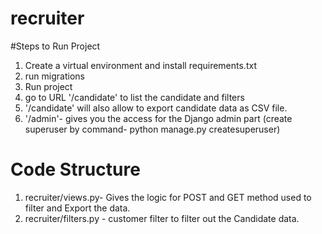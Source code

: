 # recruiter
#Steps to Run Project
1. Create a virtual environment and install requirements.txt
2. run migrations
3. Run project
4. go to URL '/candidate' to list the candidate and filters
5. '/candidate' will also allow to export candidate data as CSV file.
6. '/admin'- gives you the access for the Django admin part (create superuser by command- python manage.py createsuperuser)

# Code Structure
1. recruiter/views.py- Gives the logic for POST and GET method used to filter and Export the data.
2. recruiter/filters.py -  customer filter to filter out the Candidate data.
